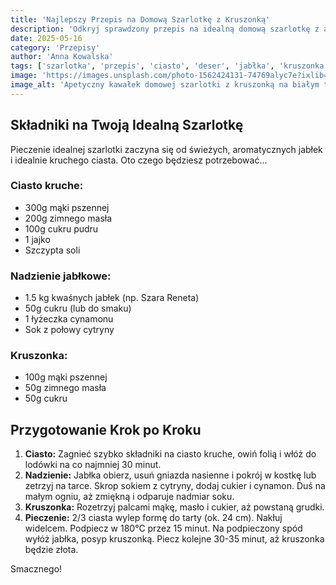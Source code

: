 ```yaml
---
title: 'Najlepszy Przepis na Domową Szarlotkę z Kruszonką'
description: 'Odkryj sprawdzony przepis na idealną domową szarlotkę z aromatyczną kruszonką. Proste kroki do pysznego ciasta, które zachwyci każdego.'
date: 2025-05-16
category: 'Przepisy'
author: 'Anna Kowalska'
tags: ['szarlotka', 'przepis', 'ciasto', 'deser', 'jabłka', 'kruszonka']
image: 'https://images.unsplash.com/photo-1562424131-74769alyc7e?ixlib=rb-4.0.3&ixid=M3wxMjA3fDB8MHxwaG90by1wYWdlfHx8fGVufDB8fHx8fA%3D%3D&auto=format&fit=crop&w=1200&q=80'
image_alt: 'Apetyczny kawałek domowej szarlotki z kruszonką na białym talerzu'
---
```


## Składniki na Twoją Idealną Szarlotkę

Pieczenie idealnej szarlotki zaczyna się od świeżych, aromatycznych jabłek i idealnie kruchego ciasta. Oto czego będziesz potrzebować...

### Ciasto kruche:
* 300g mąki pszennej
* 200g zimnego masła
* 100g cukru pudru
* 1 jajko
* Szczypta soli

### Nadzienie jabłkowe:
* 1.5 kg kwaśnych jabłek (np. Szara Reneta)
* 50g cukru (lub do smaku)
* 1 łyżeczka cynamonu
* Sok z połowy cytryny

### Kruszonka:
* 100g mąki pszennej
* 50g zimnego masła
* 50g cukru

## Przygotowanie Krok po Kroku

1.  **Ciasto:** Zagnieć szybko składniki na ciasto kruche, owiń folią i włóż do lodówki na co najmniej 30 minut.
2.  **Nadzienie:** Jabłka obierz, usuń gniazda nasienne i pokrój w kostkę lub zetrzyj na tarce. Skrop sokiem z cytryny, dodaj cukier i cynamon. Duś na małym ogniu, aż zmiękną i odparuje nadmiar soku.
3.  **Kruszonka:** Rozetrzyj palcami mąkę, masło i cukier, aż powstaną grudki.
4.  **Pieczenie:** 2/3 ciasta wylep formę do tarty (ok. 24 cm). Nakłuj widelcem. Podpiecz w 180°C przez 15 minut. Na podpieczony spód wyłóż jabłka, posyp kruszonką. Piecz kolejne 30-35 minut, aż kruszonka będzie złota.

Smacznego!